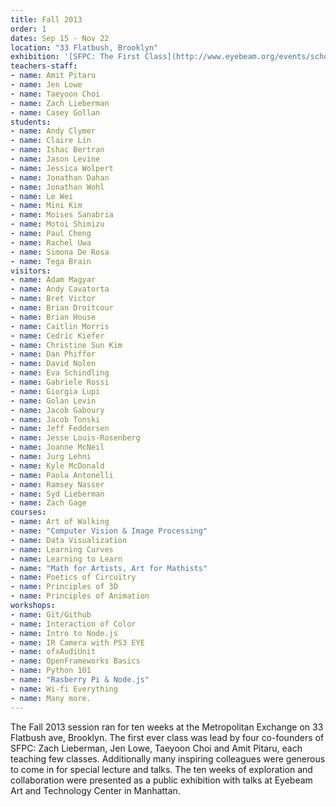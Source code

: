 ```yaml
---
title: Fall 2013
order: 1
dates: Sep 15 - Nov 22
location: "33 Flatbush, Brooklyn"
exhibition: '[SFPC: The First Class](http://www.eyebeam.org/events/school-for-poetic-computation-the-first-class) at Eyebeam'
teachers-staff:
- name: Amit Pitaru
- name: Jen Lowe
- name: Taeyoon Choi
- name: Zach Lieberman
- name: Casey Gollan
students: 
- name: Andy Clymer
- name: Claire Lin
- name: Ishac Bertran
- name: Jason Levine
- name: Jessica Wolpert
- name: Jonathan Dahan
- name: Jonathan Wohl
- name: Le Wei
- name: Mini Kim
- name: Moises Sanabria
- name: Motoi Shimizu
- name: Paul Cheng
- name: Rachel Uwa
- name: Simona De Rosa
- name: Tega Brain
visitors:
- name: Adam Magyar
- name: Andy Cavatorta
- name: Bret Victor
- name: Brian Droitcour
- name: Brian House
- name: Caitlin Morris
- name: Cedric Kiefer
- name: Christine Sun Kim
- name: Dan Phiffer
- name: David Nolen
- name: Eva Schindling
- name: Gabriele Rossi
- name: Giorgia Lupi
- name: Golan Levin
- name: Jacob Gaboury
- name: Jacob Tonski
- name: Jeff Feddersen
- name: Jesse Louis-Rosenberg
- name: Joanne McNeil
- name: Jurg Lehni
- name: Kyle McDonald
- name: Paola Antonelli
- name: Ramsey Nasser
- name: Syd Lieberman
- name: Zach Gage
courses:
- name: Art of Walking
- name: "Computer Vision & Image Processing"
- name: Data Visualization
- name: Learning Curves
- name: Learning to Learn
- name: "Math for Artists, Art for Mathists"
- name: Poetics of Circuitry
- name: Principles of 3D
- name: Principles of Animation
workshops:
- name: Git/Github
- name: Interaction of Color
- name: Intro to Node.js
- name: IR Camera with PS3 EYE
- name: ofxAudiUnit
- name: OpenFrameworks Basics
- name: Python 101
- name: "Rasberry Pi & Node.js"
- name: Wi-fi Everything
- name: Many more.
---
```

The Fall 2013 session ran for ten weeks at the Metropolitan Exchange on 33 Flatbush ave, Brooklyn. The first ever class was lead by four co-founders of SFPC: Zach Lieberman, Jen Lowe, Taeyoon Choi and Amit Pitaru, each teaching few classes. Additionally many inspiring colleagues were generous to come in for special lecture and talks. The ten weeks of exploration and collaboration were presented as a public exhibition with talks at Eyebeam Art and Technology Center in Manhattan.
